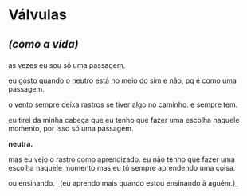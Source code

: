 # Válvulas
## _(como a vida)_  </p>
as vezes eu sou só uma passagem.
<p>eu gosto quando o neutro está no meio do sim e não, pq é como uma passagem.
<p>o vento sempre deixa rastros se tiver algo no caminho. e sempre tem.
<p>eu tirei da minha cabeça que eu tenho que fazer uma escolha naquele momento, por isso só uma passagem.</p>

**neutra.** </p>

<p>mas eu vejo o rastro como aprendizado. eu não tenho que fazer uma escolha naquele momento mas eu tô sempre aprendendo uma coisa.
<p>ou ensinando.
_(eu aprendo mais quando estou ensinando à aguém.)_
